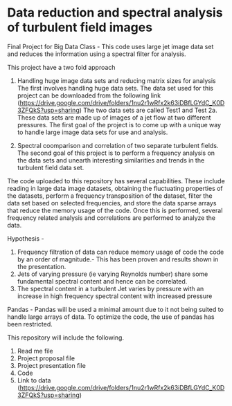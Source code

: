 # Data reduction and spectral analysis of turbulent field images
Final Project for Big Data Class - 
This code uses large jet image data set and reduces the information using a spectral filter for analysis.

This project have a two fold approach 
1. Handling huge image data sets and reducing matrix sizes for analysis
The first involves handling huge data sets. The data set used for this project can be downloaded from the following link (https://drive.google.com/drive/folders/1nu2r1wRfx2k63iDBfLGYdC_K0D3ZFQkS?usp=sharing) The two data sets are called Test1 and Test 2a. These data sets are made up of images of a jet flow at two different pressures. The first goal of the project is to come up with a unique way to handle large image data sets for use and analysis.

2. Spectral coomparison and correlation of two separate turbulent fields.
The second goal of this project is to perform a frequency analysis on the data sets and unearth interesting similarities and trends in the turbulent field data set.

The code uploaded to this repository has several capabilities. These include reading in large data image datasets, obtaining the fluctuating properties of the datasets, perform a frequency transposition of the dataset, filter the data set based on selected frequencies, and store the data sparse arrays that reduce the memory usage of the code. Once this is performed, several frequency related analysis and correlations are performed to analyze the data.

Hypothesis - 
1. Frequency filtration of data can reduce memory usage of code the code by an order of magnitude.- This has been proven and results shown in the presentation.
2. Jets of varying pressure (ie varying Reynolds number) share some fundamental spectral content and hence can be correlated.
3. The spectral content in a turbulent Jet varies by pressure with an increase in high frequency spectral content with increased pressure

Pandas - Pandas will be used a minimal amount due to it not being suited to handle large arrays of data. To optimize the code, the use of pandas has been restricted.

This repository will include the following.
1. Read me file 
2. Project proposal file
3. Project presentation file
4. Code
5. Link to data (https://drive.google.com/drive/folders/1nu2r1wRfx2k63iDBfLGYdC_K0D3ZFQkS?usp=sharing)
